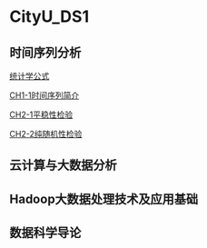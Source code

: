 # CityU_DS1

## 时间序列分析

[统计学公式](./时间序列分析/统计学公式.md)

[CH1-1时间序列简介](./时间序列分析/CH1-1时间序列简介.md)

[CH2-1平稳性检验](https://github.com/Guoyanggg/Cityu_DS1/blob/master/时间序列分析/CH2-1平稳性检验.md)

[CH2-2纯随机性检验](./时间序列分析/CH2-2纯随机性检验.md)

## 云计算与大数据分析

## Hadoop大数据处理技术及应用基础

## 数据科学导论















